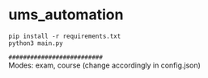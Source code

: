 # ums_automation


```pip install -r requirements.txt```</br>
```python3 main.py```

```##########################```</br>
Modes: exam, course (change accordingly in config.json) 
